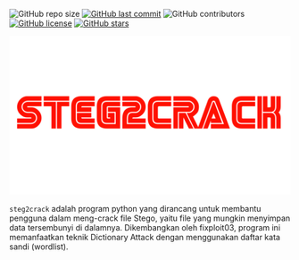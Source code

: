 ![GitHub repo size](https://img.shields.io/github/repo-size/fixploit03/steg2crack?style=flat-square)
[![GitHub last commit](https://img.shields.io/github/last-commit/fixploit03/steg2crack?style=flat-square)](https://github.com/fixploit03/steg2crack/commits/main)
![GitHub contributors](https://img.shields.io/github/contributors/fixploit03/steg2crack?style=flat-square)
[![GitHub license](https://img.shields.io/github/license/fixploit03/steg2crack?style=flat-square)](https://github.com/fixploit03/steg2crack/blob/main/LICENSE)
[![GitHub stars](https://img.shields.io/github/stars/fixploit03/steg2crack?style=flat-square)](https://github.com/Fii14/STEGCRACKER/stargazers)

<div align="center">
  <img src="https://github.com/fixploit03/steg2crack/blob/main/icon_steg2crack.png" alt="icon"/>
</div>

<div>
  <p><code>steg2crack</code> adalah program python yang dirancang untuk membantu pengguna dalam meng-crack file Stego, yaitu file yang mungkin menyimpan data tersembunyi di dalamnya. Dikembangkan oleh fixploit03, program ini memanfaatkan teknik Dictionary Attack dengan menggunakan daftar kata sandi (wordlist). </p>
</div>
